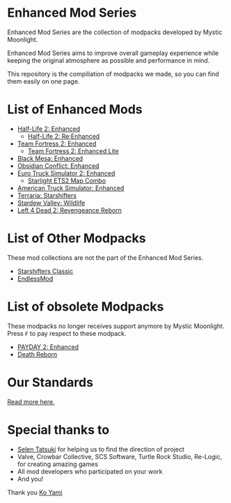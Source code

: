 # Enhanced Mod Series
Enhanced Mod Series are the collection of modpacks developed by Mystic Moonlight.

Enhanced Mod Series aims to improve overall gameplay experience while keeping the original atmosphere as possible and performance in mind.

This repository is the compiliation of modpacks we made, so you can find them easily on one page.

# List of Enhanced Mods
* [Half-Life 2: Enhanced](https://github.com/MysticMoonlight/EnhancedMod/blob/main/hl2e/README.md)
   * [Half-Life 2: Re;Enhanced](https://github.com/MysticMoonlight/EnhancedMod/blob/main/hl2re/README.md)
* [Team Fortress 2: Enhanced](https://github.com/MysticMoonlight/EnhancedMod/blob/main/tf2e/README.md)
   * [Team Fortress 2: Enhanced Lite](https://github.com/MysticMoonlight/EnhancedMod/blob/main/tf2e/LITE.md)
* [Black Mesa: Enhanced](https://steamcommunity.com/sharedfiles/filedetails/?id=2603092378)
* [Obsidian Conflict: Enhanced](https://github.com/MysticMoonlight/EnhancedMod/blob/main/oce/README.md)
* [Euro Truck Simulator 2: Enhanced](https://steamcommunity.com/sharedfiles/filedetails/?id=2539528962)
   * [Starlight ETS2 Map Combo](https://github.com/MysticMoonlight/EnhancedMod/blob/main/ets2e/MAPCOMBO.md)
* [American Truck Simulator: Enhanced](https://steamcommunity.com/sharedfiles/filedetails/?id=2662863110)
* [Terraria: Starshifters](https://github.com/MysticMoonlight/Starshifters)
* [Stardew Valley: Wildlife](https://github.com/MysticMoonlight/EnhancedMod/blob/main/svwl/README.md)
* [Left 4 Dead 2: Revengeance Reborn](https://github.com/RevReborn/RevReborn)

# List of Other Modpacks
These mod collections are not the part of the Enhanced Mod Series.

* [Starshifters Classic](https://github.com/MysticMoonlight/StarshiftersClassic)
* [EndlessMod](https://github.com/MysticMoonlight/EndlessMod)

# List of obsolete Modpacks
These modpacks no longer receives support anymore by Mystic Moonlight. Press `F` to pay respect to these modpack.

* [PAYDAY 2: Enhanced](https://github.com/MysticMoonlight/EnhancedMod/blob/main/p2e/README.md)
* [Death Reborn](https://steamcommunity.com/sharedfiles/filedetails/?id=2319991144)

# Our Standards
[Read more here.](https://github.com/MysticMoonlight/EnhancedMod/blob/main/STANDARD.md)

# Special thanks to
* [Selen Tatsuki](https://twitter.com/Selen_Tatsuki) for helping us to find the direction of project
* Valve, Crowbar Collective, SCS Software, Turtle Rock Studio, Re-Logic,  for creating amazing games
* All mod developers who participated on your work
* And you!

Thank you [Ko Yami](https://twitter.com/KoYami2434)
